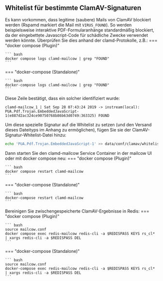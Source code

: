 ## Whitelist für bestimmte ClamAV-Signaturen

Es kann vorkommen, dass legitime (saubere) Mails von ClamAV blockiert werden (Rspamd markiert die Mail mit `VIRUS_FOUND`). So werden beispielsweise interaktive PDF-Formularanhänge standardmäßig blockiert, da der eingebettete Javascript-Code für schädliche Zwecke verwendet werden könnte. Überprüfen Sie dies anhand der clamd-Protokolle, z.B.:
=== "docker compose (Plugin)"

    ``` bash
    docker compose logs clamd-mailcow | grep "FOUND"
    ```

=== "docker-compose (Standalone)"

    ``` bash
    docker-compose logs clamd-mailcow | grep "FOUND"
    ```

Diese Zeile bestätigt, dass ein solcher identifiziert wurde:

```text
clamd-mailcow_1 | Sat Sep 28 07:43:24 2019 -> instream(local): PUA.Pdf.Trojan.EmbeddedJavaScript-1(e887d2ac324ce90750768b86b63d0749:363325) FOUND
```

Um diese spezielle Signatur auf die Whitelist zu setzen (und den Versand dieses Dateityps im Anhang zu ermöglichen), fügen Sie sie der ClamAV-Signatur-Whitelist-Datei hinzu:

```bash
echo 'PUA.Pdf.Trojan.EmbeddedJavaScript-1' >> data/conf/clamav/whitelist.ign2
```

Dann starten Sie den clamd-mailcow Service Container in der mailcow UI oder mit docker compose neu:
=== "docker compose (Plugin)"

    ``` bash
    docker compose restart clamd-mailcow
    ```

=== "docker-compose (Standalone)"

    ``` bash
    docker-compose restart clamd-mailcow
    ```

Bereinigen Sie zwischengespeicherte ClamAV-Ergebnisse in Redis:
=== "docker compose (Plugin)"

    ``` bash
    source mailcow.conf
    docker compose exec redis-mailcow redis-cli -a $REDISPASS KEYS rs_cl* | xargs redis-cli -a $REDISPASS DEL
    ```

=== "docker-compose (Standalone)"

    ``` bash
    source mailcow.conf
    docker-compose exec redis-mailcow redis-cli -a $REDISPASS KEYS rs_cl* | xargs redis-cli -a $REDISPASS DEL
    ```
